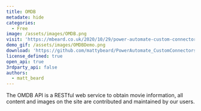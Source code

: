 ```yaml
---
title: OMDB
metadate: hide
categories:
  - Free
image: /assets/images/OMDB.png
visit: 'https://mbeard.co.uk/2020/10/29/power-automate-custom-connector-series-2-omdb-imdb/'
demo_gif: /assets/images/OMDBDemo.png
download: 'https://github.com/mattybeard/PowerAutomate_CustomConnectors/tree/master/OMDb'
license_defined: true
open_api: true
3rdparty_api: false
authors:
  - matt_beard
---
```

The OMDB API is a RESTful web service to obtain movie information, all content and images on the site are contributed and maintained by our users.
